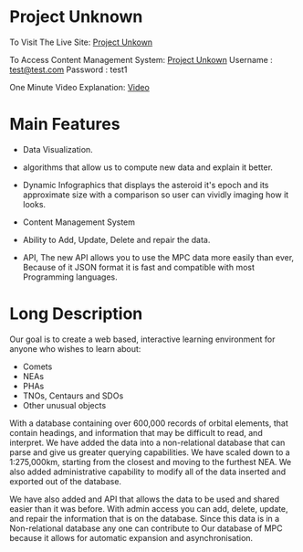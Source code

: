 # Project Unknown


To Visit The Live Site:
[Project Unkown](https://projectunkown-vcabieles.c9.io/)

To Access Content Management System:
[Project Unkown](https://projectunkown-vcabieles.c9.io/inedit)
Username : test@test.com
Password : test1


One Minute Video Explanation:
[Video](https://www.youtube.com/watch?v=GpAJOKzxJ5M)


# Main Features

- Data Visualization.

- algorithms that allow us to compute new data and explain it better.

- Dynamic Infographics that displays the asteroid it's epoch and its approximate size with a comparison so user can vividly imaging how it looks.

- Content Management System

- Ability to Add, Update, Delete and repair the data.

- API, The new API allows you to use the MPC data more easily than ever, Because of it JSON format it is fast and compatible with most Programming languages.

# Long Description

Our goal is to create a web based, interactive learning environment for anyone who wishes to learn about:

 - Comets
 - NEAs
 - PHAs
 - TNOs, Centaurs and SDOs
 - Other unusual objects

With a database containing over 600,000 records of orbital elements, that contain headings, and information that may be difficult to read, and interpret. We have added the data into a non-relational database that can parse and give us greater querying capabilities. We have scaled down to a 1:275,000km, starting from the closest and moving to the furthest NEA. We also added administrative capability to modify all of the data inserted and exported out of the database.

We have also added and API that allows the data to be used and shared easier than it was before. With admin access you can add, delete, update, and repair the information that is on the database. Since this data is in a Non-relational database any one can contribute to Our  database of MPC because it allows for automatic expansion and asynchronisation. 


